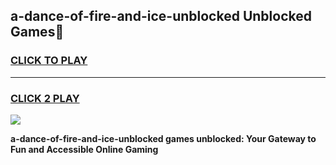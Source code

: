 
## a-dance-of-fire-and-ice-unblocked Unblocked Games👋
<h3>
<a href="https://news.freeplayer.one?title=a-dance-of-fire-and-ice-unblocked&ref=16F">CLICK TO PLAY</a></h3>
<hr>

<h3>
<a href="https://news.freeplayer.one?title=a-dance-of-fire-and-ice-unblocked&ref=16F">CLICK 2 PLAY</a>
  
</h3>

<a href="https://news.freeplayer.one?title=a-dance-of-fire-and-ice-unblocked&ref=16F/"><img src="https://clearcache.store/games.png"></a>


**a-dance-of-fire-and-ice-unblocked games unblocked: Your Gateway to Fun and Accessible Online Gaming**
